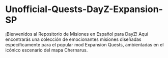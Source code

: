 # Unofficial-Quests-DayZ-Expansion-SP
¡Bienvenidos al Repositorio de Misiones en Español para DayZ! Aquí encontrarás una colección de emocionantes misiones diseñadas específicamente para el popular mod Expansion Quests, ambientadas en el icónico escenario del mapa Chernarus.
